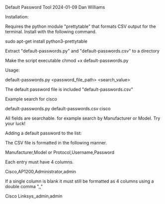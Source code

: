 Default Password Tool
2024-01-09
Dan Williams


Installation:

Requires the python module "prettytable" that formats CSV output for the terminal. Install with the following command.

sudo apt-get install python3-prettytable

Extract "default-passwords.py" and "default-passwords.csv" to a directory

Make the script executable
chmod +x default-passwords.py


Usage:

default-passwords.py <password_file_path> <search_value>

The default password file is included "default-passwords.csv"

Example search for cisco

default-passwords.py default-passwords.csv cisco

All fields are searchable. for example search by Manufacturer or Model. Try your luck!


Adding a default password to the list:

The CSV file is formatted in the following manner.

Manufacturer,Model or Protocol,Username,Password

Each entry must have 4 columns. 

Cisco,AP1200,Administrator,admin

If a single column is blank it must still be formatted as 4 columns using a double comma ",,"

Cisco Linksys,,admin,admin      
